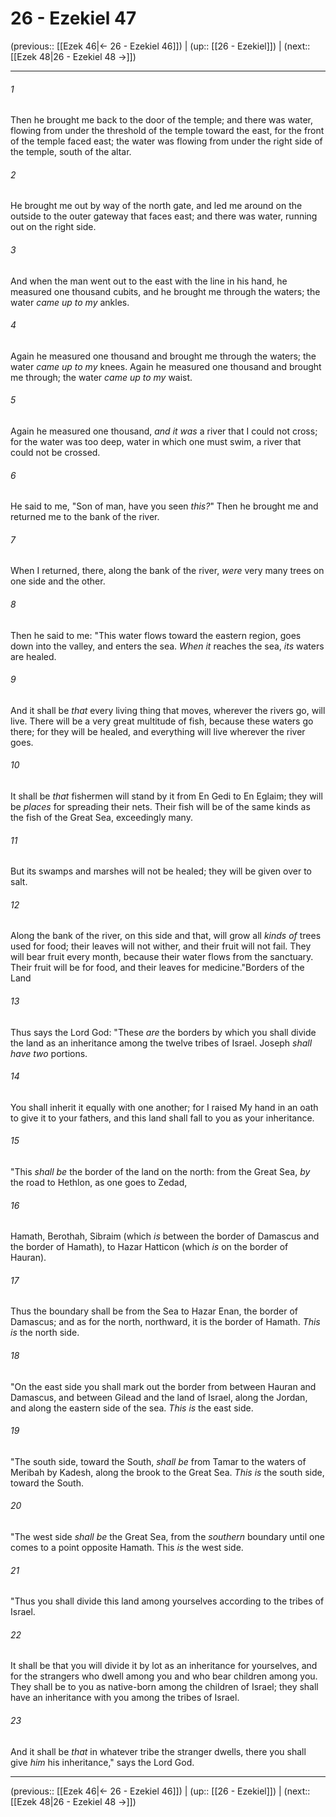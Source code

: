# 26 - Ezekiel 47

(previous:: [[Ezek 46|← 26 - Ezekiel 46]]) | (up:: [[26 - Ezekiel]]) | (next:: [[Ezek 48|26 - Ezekiel 48 →]])

***


###### 1 
Then he brought me back to the door of the temple; and there was water, flowing from under the threshold of the temple toward the east, for the front of the temple faced east; the water was flowing from under the right side of the temple, south of the altar. 

###### 2 
He brought me out by way of the north gate, and led me around on the outside to the outer gateway that faces east; and there was water, running out on the right side. 

###### 3 
And when the man went out to the east with the line in his hand, he measured one thousand cubits, and he brought me through the waters; the water _came up to my_ ankles. 

###### 4 
Again he measured one thousand and brought me through the waters; the water _came up to my_ knees. Again he measured one thousand and brought me through; the water _came up to my_ waist. 

###### 5 
Again he measured one thousand, _and it was_ a river that I could not cross; for the water was too deep, water in which one must swim, a river that could not be crossed. 

###### 6 
He said to me, "Son of man, have you seen _this?_" Then he brought me and returned me to the bank of the river. 

###### 7 
When I returned, there, along the bank of the river, _were_ very many trees on one side and the other. 

###### 8 
Then he said to me: "This water flows toward the eastern region, goes down into the valley, and enters the sea. _When it_ reaches the sea, _its_ waters are healed. 

###### 9 
And it shall be _that_ every living thing that moves, wherever the rivers go, will live. There will be a very great multitude of fish, because these waters go there; for they will be healed, and everything will live wherever the river goes. 

###### 10 
It shall be _that_ fishermen will stand by it from En Gedi to En Eglaim; they will be _places_ for spreading their nets. Their fish will be of the same kinds as the fish of the Great Sea, exceedingly many. 

###### 11 
But its swamps and marshes will not be healed; they will be given over to salt. 

###### 12 
Along the bank of the river, on this side and that, will grow all _kinds of_ trees used for food; their leaves will not wither, and their fruit will not fail. They will bear fruit every month, because their water flows from the sanctuary. Their fruit will be for food, and their leaves for medicine."Borders of the Land 

###### 13 
Thus says the Lord God: "These _are_ the borders by which you shall divide the land as an inheritance among the twelve tribes of Israel. Joseph _shall have two_ portions. 

###### 14 
You shall inherit it equally with one another; for I raised My hand in an oath to give it to your fathers, and this land shall fall to you as your inheritance. 

###### 15 
"This _shall be_ the border of the land on the north: from the Great Sea, _by_ the road to Hethlon, as one goes to Zedad, 

###### 16 
Hamath, Berothah, Sibraim (which _is_ between the border of Damascus and the border of Hamath), to Hazar Hatticon (which _is_ on the border of Hauran). 

###### 17 
Thus the boundary shall be from the Sea to Hazar Enan, the border of Damascus; and as for the north, northward, it is the border of Hamath. _This is_ the north side. 

###### 18 
"On the east side you shall mark out the border from between Hauran and Damascus, and between Gilead and the land of Israel, along the Jordan, and along the eastern side of the sea. _This is_ the east side. 

###### 19 
"The south side, toward the South, _shall be_ from Tamar to the waters of Meribah by Kadesh, along the brook to the Great Sea. _This is_ the south side, toward the South. 

###### 20 
"The west side _shall be_ the Great Sea, from the _southern_ boundary until one comes to a point opposite Hamath. This _is_ the west side. 

###### 21 
"Thus you shall divide this land among yourselves according to the tribes of Israel. 

###### 22 
It shall be that you will divide it by lot as an inheritance for yourselves, and for the strangers who dwell among you and who bear children among you. They shall be to you as native-born among the children of Israel; they shall have an inheritance with you among the tribes of Israel. 

###### 23 
And it shall be _that_ in whatever tribe the stranger dwells, there you shall give _him_ his inheritance," says the Lord God.

***

(previous:: [[Ezek 46|← 26 - Ezekiel 46]]) | (up:: [[26 - Ezekiel]]) | (next:: [[Ezek 48|26 - Ezekiel 48 →]])
